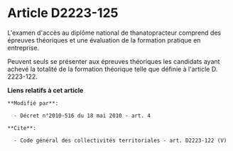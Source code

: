 # Article D2223-125

L'examen d'accès au diplôme national de thanatopracteur comprend des épreuves théoriques et une évaluation de la formation
pratique en entreprise. 

Peuvent seuls se présenter aux épreuves théoriques les candidats ayant achevé la totalité de la formation théorique telle que
définie à l'article D. 2223-122.

**Liens relatifs à cet article**

	**Modifié par**:

	  - Décret n°2010-516 du 18 mai 2010 - art. 4

	**Cite**:

	  - Code général des collectivités territoriales - art. D2223-122 (V)
